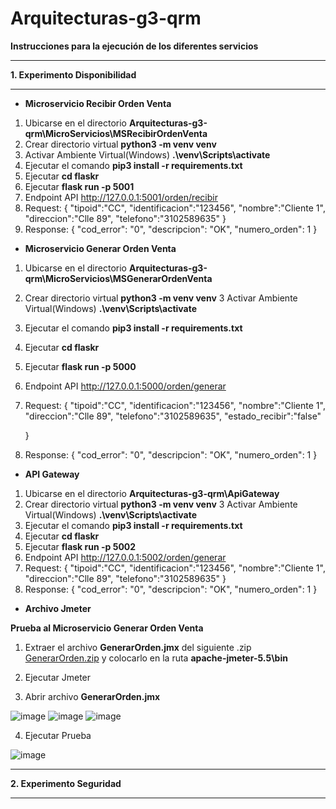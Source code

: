 # Arquitecturas-g3-qrm


**Instrucciones para la ejecución de los diferentes servicios**

***
**1. Experimento Disponibilidad**
****

- **Microservicio Recibir Orden Venta**

1. Ubicarse en el directorio **Arquitecturas-g3-qrm\MicroServicios\MSRecibirOrdenVenta**
2. Crear directorio virtual **python3 -m venv venv**
3. Activar Ambiente Virtual(Windows) **.\venv\Scripts\activate**
4. Ejecutar el comando **pip3 install -r requirements.txt**
5. Ejecutar **cd flaskr**
6. Ejecutar **flask run -p 5001**
7. Endpoint API http://127.0.0.1:5001/orden/recibir
8. Request: 
      {
     "tipoid":"CC",
     "identificacion":"123456",
     "nombre":"Cliente 1",
     "direccion":"Clle 89",
     "telefono":"3102589635"
    }
 9. Response: 
    {
        "cod_error": "0",
        "descripcion": "OK",
        "numero_orden": 1
    }

- **Microservicio Generar Orden Venta**

1. Ubicarse en el directorio **Arquitecturas-g3-qrm\MicroServicios\MSGenerarOrdenVenta**
2. Crear directorio virtual **python3 -m venv venv**
3 Activar Ambiente Virtual(Windows) **.\venv\Scripts\activate**
4. Ejecutar el comando **pip3 install -r requirements.txt**
5. Ejecutar **cd flaskr**
6. Ejecutar **flask run -p 5000**
7. Endpoint API http://127.0.0.1:5000/orden/generar
8. Request: 
     {
 "tipoid":"CC",
     "identificacion":"123456",
     "nombre":"Cliente 1",
     "direccion":"Clle 89",
     "telefono":"3102589635",
     "estado_recibir":"false"

    }
 9. Response: 
    {
        "cod_error": "0",
        "descripcion": "OK",
        "numero_orden": 1
    }

- **API Gateway**

1. Ubicarse en el directorio **Arquitecturas-g3-qrm\ApiGateway**
2. Crear directorio virtual **python3 -m venv venv**
3 Activar Ambiente Virtual(Windows) **.\venv\Scripts\activate**
4. Ejecutar el comando **pip3 install -r requirements.txt**
5. Ejecutar **cd flaskr**
6. Ejecutar **flask run -p 5002**
7. Endpoint API http://127.0.0.1:5002/orden/generar
8. Request: 
     {
      "tipoid":"CC",
      "identificacion":"123456",
      "nombre":"Cliente 1",
      "direccion":"Clle 89",
      "telefono":"3102589635"
    }
 9. Response: 
    {
      "cod_error": "0",
      "descripcion": "OK",
      "numero_orden": 1
    }
    
 - **Archivo Jmeter**
 
 **Prueba al Microservicio Generar Orden Venta**
 
 1. Extraer el archivo **GenerarOrden.jmx** del siguiente .zip [GenerarOrden.zip](https://github.com/neztoring/Arquitecturas-g3-qrm/files/10829024/GenerarOrden.zip) y colocarlo en la ruta **apache-jmeter-5.5\bin**
   
 2. Ejecutar Jmeter
 3. Abrir archivo **GenerarOrden.jmx**
 
 ![image](https://user-images.githubusercontent.com/20029761/221299313-7cbc92f5-bcf6-4c1c-b70b-20ecb3057cdb.png)
![image](https://user-images.githubusercontent.com/20029761/221299460-0e081803-94d3-4f12-9c69-c6419be2c574.png)
![image](https://user-images.githubusercontent.com/20029761/221299533-28c804c6-4a04-4ed3-b3df-fd23d7d39f2b.png)
 
 4. Ejecutar Prueba
 
 ![image](https://user-images.githubusercontent.com/20029761/221299584-0689bf16-f98e-4372-bf14-afde3945857e.png)


***
**2. Experimento Seguridad**
****
 
    
